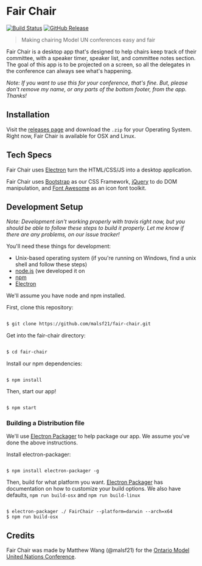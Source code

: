 # Fair Chair

[![Build Status](https://travis-ci.org/malsf21/fair-chair.svg?branch=master)](https://travis-ci.org/malsf21/fair-chair)
[![GitHub Release](https://img.shields.io/github/release/malsf21/fair-chair.svg)](https://github.com/malsf21/fair-chair/releases)

> Making chairing Model UN conferences easy and fair

Fair Chair is a desktop app that's designed to help chairs keep track of their committee, with a speaker timer, speaker list, and committee notes section. The goal of this app is to be projected on a screen, so all the delegates in the conference can always see what's happening.

*Note: If you want to use this for your conference, that's fine. But, please don't remove my name, or any parts of the bottom footer, from the app. Thanks!*

## Installation

Visit the [releases page](https://github.com/malsf21/fair-chair/releases) and download the `.zip` for your Operating System. Right now, Fair Chair is available for OSX and Linux.

## Tech Specs

Fair Chair uses [Electron](https://github.com/electron/electron) turn the HTML/CSS/JS into a desktop application.

Fair Chair uses [Bootstrap](https://github.com/twbs/bootstrap) as our CSS Framework, [jQuery](https://github.com/jquery/jquery) to do DOM manipulation, and [Font Awesome](https://github.com/FortAwesome/Font-Awesome) as an icon font toolkit.

## Development Setup

*Note: Development isn't working properly with travis right now, but you should be able to follow these steps to build it properly. Let me know if there are any problems, on our issue tracker!*

You'll need these things for development:

* Unix-based operating system (if you're running on Windows, find a unix shell and follow these steps)
* [node.js](https://nodejs.org) (we developed it on
* [npm](https://www.npmjs.com/)
* [Electron](https://github.com/electron/electron)

We'll assume you have node and npm installed.

First, clone this repository:

```bash

$ git clone https://github.com/malsf21/fair-chair.git

```

Get into the fair-chair directory:

```bash

$ cd fair-chair

```

Install our npm dependencies:

```

$ npm install

```

Then, start our app!

```

$ npm start

```


### Building a Distribution file

We'll use [Electron Packager](https://github.com/electron-userland/electron-packager) to help package our app. We assume you've done the above instructions.

Install electron-packager:

```

$ npm install electron-packager -g

```

Then, build for what platform you want. [Electron Packager](https://github.com/electron-userland/electron-packager) has documentation on how to customize your build options. We also have defaults, `npm run build-osx` and `npm run build-linux`

```

$ electron-packager ./ FairChair --platform=darwin --arch=x64
$ npm run build-osx

```

## Credits

Fair Chair was made by Matthew Wang (@malsf21) for the [Ontario Model United Nations Conference](https://omun.ca).
